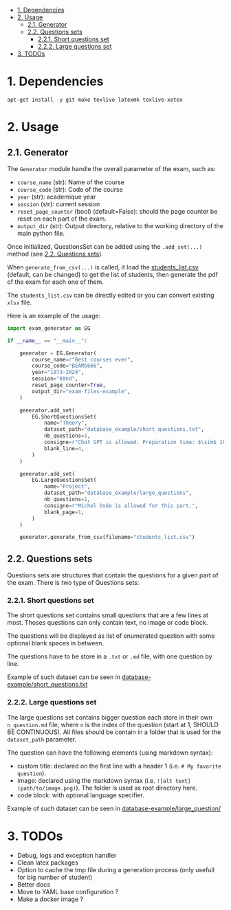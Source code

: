 - [1. Dependencies](#1-dependencies)
- [2. Usage](#2-usage)
  - [2.1. Generator](#21-generator)
  - [2.2. Questions sets](#22-questions-sets)
    - [2.2.1. Short questions set](#221-short-questions-set)
    - [2.2.2. Large questions set](#222-large-questions-set)
- [3. TODOs](#3-todos)

# 1. Dependencies


```
apt-get install -y git make texlive latexmk texlive-xetex
```

# 2. Usage

## 2.1. Generator

The `Generator` module handle the overall parameter of the exam, such as:

- `course_name` (str): Name of the course
- `course_code` (str): Code of the course
- `year` (str): academique year
- `session` (str): current session
- `reset_page_counter` (bool) (default=False): should the page counter be reset on each part of the exam.
- `output_dir` (str): Output directory, relative to the working directory of the main python file.

Once initialized, QuestionsSet can be added using the `.add_set(...)` method (see [2.2. Questions sets](#22-questions-sets)).

When `generate_from_csv(...)` is called, it load the [students_list.csv](students_list.csv) (default, can be changed) to get the list of students, then generate the pdf of the exam for each one of them.

The `students_list.csv` can be directly edited or you can convert existing `xlsx` file. 

Here is an example of the usage:
```py
import exam_generator as EG

if __name__ == "__main__":

    generator = EG.Generator(
        course_name=r"Best courses ever",
        course_code="BEAMS666",
        year="1873-2024",
        session="69nd",
        reset_page_counter=True,
        output_dir="exam-files-example",
    )

    generator.add_set(
        EG.ShortQuestionsSet(
            name="Theory",
            dataset_path="database_example/short_questions.txt",
            nb_questions=1,
            consigne=r"Chat GPT is allowed. Preparation time: $\sim$ 10 sec.",
            blank_line=4,
        )
    )

    generator.add_set(
        EG.LargeQuestionsSet(
            name="Project",
            dataset_path="database_example/large_questions",
            nb_questions=1,
            consigne=r"Michel Osée is allowed for this part.",
            blank_page=1,
        )
    )

    generator.generate_from_csv(filename="students_list.csv")

```

## 2.2. Questions sets

Questions sets are structures that contain the questions for a given part of the exam. There is two type of Questions sets:

### 2.2.1. Short questions set

The short questions set contains small questions that are a few lines at most. Thoses questions can only contain text, no image or code block.

The questions will be displayed as list of enumerated question with some optional blank spaces in between.

The questions have to be store in a `.txt` or `.md` file, with one question by line.

Example of such dataset can be seen in [database-example/short_questions.txt](database_example/short_questions.txt)


### 2.2.2. Large questions set

The large questions set contains bigger question each store in their own `n_question.md` file, where `n` is the index of the question (start at 1, SHOULD BE CONTINUOUS). All files should be contain in a folder that is used for the `dataset_path` parameter.

The question can have the following elements (using markdown syntax):

- custom title: declared on the first line with a header 1 (i.e. `# My favorite question`).
- image: declared using the markdown syntax (i.e. `![alt text](path/to/image.png)`). The folder is used as root directory here.
- code block: with optional language specifier.

Example of such dataset can be seen in [database-example/large_question/](database_example/large_questions/)


# 3. TODOs

- Debug, logs and exception handler
- Clean latex packages
- Option to cache the tmp file during a generation process (only usefull for big number of student)
- Better docs
- Move to YAML base configuration ?
- Make a docker image ?